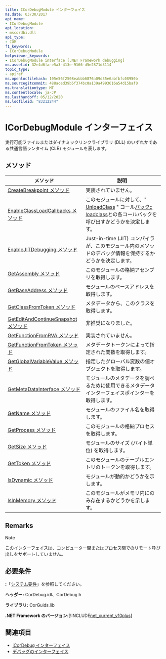 ```yaml
---
title: ICorDebugModule インターフェイス
ms.date: 03/30/2017
api_name:
- ICorDebugModule
api_location:
- mscordbi.dll
api_type:
- COM
f1_keywords:
- ICorDebugModule
helpviewer_keywords:
- ICorDebugModule interface [.NET Framework debugging]
ms.assetid: 32e4d6fa-e5a3-413e-9166-d5e2871d3114
topic_type:
- apiref
ms.openlocfilehash: 105e56f2508eabbb6876a09d35e6abfbfc08950b
ms.sourcegitcommit: 488aced39b5f374bc0a139a4993616a54d15baf0
ms.translationtype: MT
ms.contentlocale: ja-JP
ms.lasthandoff: 05/12/2020
ms.locfileid: "83212244"
---
```

# <a name="icordebugmodule-interface"></a>ICorDebugModule インターフェイス

実行可能ファイルまたはダイナミックリンクライブラリ (DLL) のいずれかである共通言語ランタイム (CLR) モジュールを表します。  
  
## <a name="methods"></a>メソッド  
  
|メソッド|説明|  
|------------|-----------------|  
|[CreateBreakpoint メソッド](icordebugmodule-createbreakpoint-method.md)|実装されていません。|  
|[EnableClassLoadCallbacks メソッド](icordebugmodule-enableclassloadcallbacks-method.md)|このモジュールに対して、" [UnloadClass](icordebugmanagedcallback-unloadclass-method.md) " コール[バック:: loadclass](icordebugmanagedcallback-loadclass-method.md)との各コールバックを呼び出すかどうかを決定します。|  
|[EnableJITDebugging メソッド](icordebugmodule-enablejitdebugging-method.md)|Just-in-time (JIT) コンパイラが、このモジュール内のメソッドのデバッグ情報を保持するかどうかを決定します。|  
|[GetAssembly メソッド](icordebugmodule-getassembly-method.md)|このモジュールの格納アセンブリを取得します。|  
|[GetBaseAddress メソッド](icordebugmodule-getbaseaddress-method.md)|モジュールのベースアドレスを取得します。|  
|[GetClassFromToken メソッド](icordebugmodule-getclassfromtoken-method.md)|メタデータから、このクラスを取得します。|  
|[GetEditAndContinueSnapshot メソッド](icordebugmodule-geteditandcontinuesnapshot-method.md)|非推奨になりました。|  
|[GetFunctionFromRVA メソッド](icordebugmodule-getfunctionfromrva-method.md)|実装されていません。|  
|[GetFunctionFromToken メソッド](icordebugmodule-getfunctionfromtoken-method.md)|メタデータトークンによって指定された関数を取得します。|  
|[GetGlobalVariableValue メソッド](icordebugmodule-getglobalvariablevalue-method.md)|指定したグローバル変数の値オブジェクトを取得します。|  
|[GetMetaDataInterface メソッド](icordebugmodule-getmetadatainterface-method.md)|モジュールのメタデータを調べるために使用できるメタデータインターフェイスポインターを取得します。|  
|[GetName メソッド](icordebugmodule-getname-method.md)|モジュールのファイル名を取得します。|  
|[GetProcess メソッド](icordebugmodule-getprocess-method.md)|このモジュールの格納プロセスを取得します。|  
|[GetSize メソッド](icordebugmodule-getsize-method.md)|モジュールのサイズ (バイト単位) を取得します。|  
|[GetToken メソッド](icordebugmodule-gettoken-method.md)|このモジュールのテーブルエントリのトークンを取得します。|  
|[IsDynamic メソッド](icordebugmodule-isdynamic-method.md)|モジュールが動的かどうかを示します。|  
|[IsInMemory メソッド](icordebugmodule-isinmemory-method.md)|このモジュールがメモリ内にのみ存在するかどうかを示します。|  
  
## <a name="remarks"></a>Remarks  
  
> [!NOTE]
> このインターフェイスは、コンピューター間またはプロセス間でのリモート呼び出しをサポートしていません。  
  
## <a name="requirements"></a>必要条件  
 **:**「[システム要件](../../get-started/system-requirements.md)」を参照してください。  
  
 **ヘッダー:** CorDebug.idl、CorDebug.h  
  
 **ライブラリ:** CorGuids.lib  
  
 **.NET Framework のバージョン:**[!INCLUDE[net_current_v10plus](../../../../includes/net-current-v10plus-md.md)]  
  
## <a name="see-also"></a>関連項目

- [ICorDebug インターフェイス](icordebug-interface.md)
- [デバッグのインターフェイス](debugging-interfaces.md)
